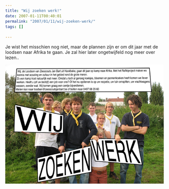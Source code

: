 ```yaml
---
title: "Wij zoeken werk!"
date: 2007-01-11T00:40:01
permalink: "2007/01/11/wij-zoeken-werk/"
tags: []

---
```

Je wist het misschien nog niet, maar de plannen zijn er om dit jaar met de loodsen naar Afrika te gaan. Je zal hier later ongetwijfeld nog meer over lezen..

![Wij zoeken werk](/images/blog/2007/01/wijzoeken.jpg)
